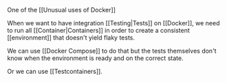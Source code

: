 One of the [[Unusual uses of Docker]]

When we want to have integration [[Testing|Tests]] on [[Docker]], we need to run all [[Container|Containers]] in order to create a consistent [[environment]] that doesn't yield flaky tests.

We can use [[Docker Compose]] to do that but the tests themselves don't know when the environment is ready and on the correct state.

Or we can use [[Testcontainers]].
